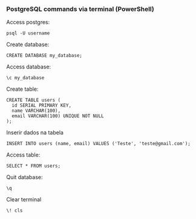 ### PostgreSQL commands via terminal (PowerShell)

Access postgres:
```
psql -U username
```

Create database:
```
CREATE DATABASE my_database;
```

Access database:
```
\c my_database
```

Create table:
```
CREATE TABLE users (
  id SERIAL PRIMARY KEY,
  name VARCHAR(100),
  email VARCHAR(100) UNIQUE NOT NULL
);
```

Inserir dados na tabela
```
INSERT INTO users (name, email) VALUES ('Teste', 'teste@gmail.com');
```

Access table:
```
SELECT * FROM users;
```


Quit database:
```
\q
```

Clear terminal

```
\! cls
```
